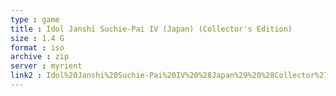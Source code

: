 ```yaml
---
type : game
title : Idol Janshi Suchie-Pai IV (Japan) (Collector's Edition)
size : 1.4 G
format : iso
archive : zip
server : myrient
link2 : Idol%20Janshi%20Suchie-Pai%20IV%20%28Japan%29%20%28Collector%27s%20Edition%29
---
```

